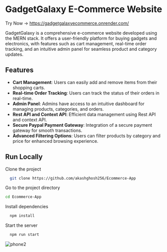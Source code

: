 # GadgetGalaxy E-Commerce Website
Try Now -> https://gadgetgalaxyecommerce.onrender.com/


GadgetGalaxy is a comprehensive e-commerce website developed using the MERN stack. It offers a user-friendly platform for buying gadgets and electronics, with features such as cart management, real-time order tracking, and an intuitive admin panel for seamless product and category updates.

## Features

- **Cart Management**: Users can easily add and remove items from their shopping carts.
- **Real-time Order Tracking**: Users can track the status of their orders in real-time.
- **Admin Panel**: Admins have access to an intuitive dashboard for managing products, categories, and orders.
- **Rest API and Context API**: Efficient data management using Rest API and context API.
- **Secure Paypal Payment Gateway**: Integration of a secure payment gateway for smooth transactions.
- **Advanced Filtering Options**: Users can filter products by category and price for enhanced browsing experience.

## Run Locally

Clone the project

```bash
  git clone https://github.com/akashghosh256/Ecommerce-App
```

Go to the project directory

```bash
cd Ecommerce-App
```

Install dependencies

```bash
  npm install
```

Start the server

```bash
  npm run start
```


![phone2](https://github.com/akashghosh256/Ecommerce-App/assets/93257481/ca1690bd-fb83-4fd4-915d-ceddb30e8abf)

